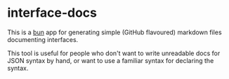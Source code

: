 # interface-docs

This is a [bun](https://bun.sh/) app for generating simple (GitHub flavoured) markdown files documenting interfaces.

This tool is useful for people who don't want to write unreadable docs for JSON syntax by hand, or want to use a familiar syntax for declaring the syntax.
